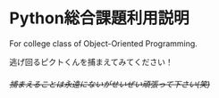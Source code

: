 # Python総合課題利用説明


For college class of Object-Oriented Programming.

逃げ回るピクトくんを捕まえてみてください！

###### ~~捕まえることは永遠にないがせいぜい頑張って下さい(笑)~~

